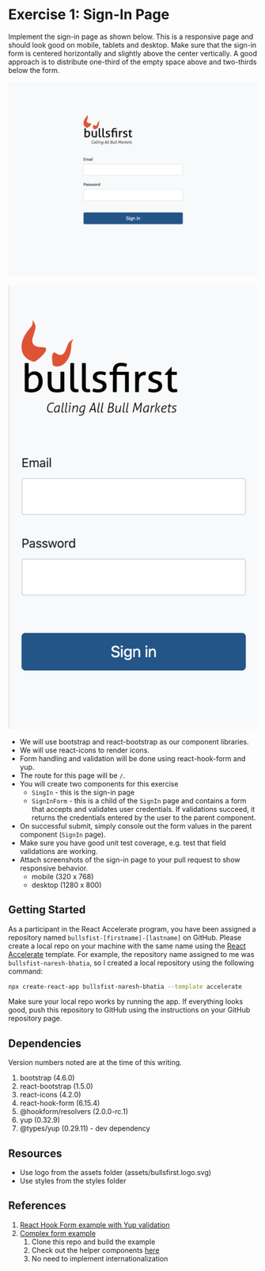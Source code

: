 # Exercise 1: Sign-In Page

Implement the sign-in page as shown below. This is a responsive page and should
look good on mobile, tablets and desktop. Make sure that the sign-in form is
centered horizontally and slightly above the center vertically. A good approach
is to distribute one-third of the empty space above and two-thirds below the
form.

![Sign-in Page Desktop](../visual-design/sign-in-desktop.png)

![Sign-in Page Mobile](../visual-design/sign-in-mobile.png)

- We will use bootstrap and react-bootstrap as our component libraries.
- We will use react-icons to render icons.
- Form handling and validation will be done using react-hook-form and yup.
- The route for this page will be `/`.
- You will create two components for this exercise
  - `SingIn` - this is the sign-in page
  - `SignInForm` - this is a child of the `SignIn` page and contains a form that
    accepts and validates user credentials. If validations succeed, it returns
    the credentials entered by the user to the parent component.
- On successful submit, simply console out the form values in the parent
  component (`SignIn` page).
- Make sure you have good unit test coverage, e.g. test that field validations
  are working.
- Attach screenshots of the sign-in page to your pull request to show responsive
  behavior.
  - mobile (320 x 768)
  - desktop (1280 x 800)

## Getting Started

As a participant in the React Accelerate program, you have been assigned a
repository named `bullsfist-[firstname]-[lastname]` on GitHub. Please create a
local repo on your machine with the same name using the
[React Accelerate](https://github.com/PublicisSapient/cra-template-accelerate)
template. For example, the repository name assigned to me was
`bullsfist-naresh-bhatia`, so I created a local repository using the following
command:

```sh
npx create-react-app bullsfist-naresh-bhatia --template accelerate
```

Make sure your local repo works by running the app. If everything looks good,
push this repository to GitHub using the instructions on your GitHub repository
page.

## Dependencies

Version numbers noted are at the time of this writing.

1. bootstrap (4.6.0)
2. react-bootstrap (1.5.0)
3. react-icons (4.2.0)
4. react-hook-form (6.15.4)
5. @hookform/resolvers (2.0.0-rc.1)
6. yup (0.32.9)
7. @types/yup (0.29.11) - dev dependency

## Resources

- Use logo from the assets folder (assets/bullsfirst.logo.svg)
- Use styles from the styles folder

## References

1. [React Hook Form example with Yup validation](https://react-hook-form.com/get-started/#SchemaValidation)
2. [Complex form example](https://github.com/nareshbhatia/form-examples)
   1. Clone this repo and build the example
   2. Check out the helper components
      [here](https://github.com/nareshbhatia/form-examples/tree/main/checkout-form-rhf/src/components/Form)
   3. No need to implement internationalization
